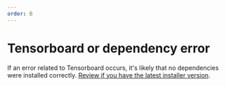 ```yaml
---
order: B
---
```

# Tensorboard or dependency error

If an error related to Tensorboard occurs, it's likely that no dependencies were installed correctly. [Review if you have the latest installer version](../../installation/install.md).